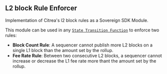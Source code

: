 ## L2 block Rule Enforcer

Implementation of Citrea's l2 block rules as a Sovereign SDK Module.

This module can be used in any [`State Transition Function`](../citrea-stf/README.md) to enforce two rules:

- **Block Count Rule**: A sequencer cannot publish more L2 blocks on a single L1 block than the amount set by the rollup.
- **Fee Rate Rule**: Between two consecutive L2 blocks, a sequencer cannot increase or decrease the L1 fee rate more thant the amount set by the rollup.
